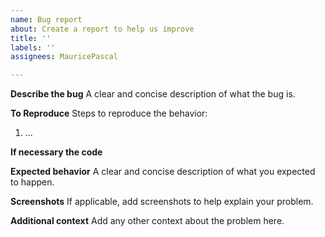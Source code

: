 ```yaml
---
name: Bug report
about: Create a report to help us improve
title: ''
labels: ''
assignees: MauricePascal

---
```


**Describe the bug**
A clear and concise description of what the bug is.

**To Reproduce**
Steps to reproduce the behavior:
1. ...

**If necessary the code**

**Expected behavior**
A clear and concise description of what you expected to happen.

**Screenshots**
If applicable, add screenshots to help explain your problem.

**Additional context**
Add any other context about the problem here.
